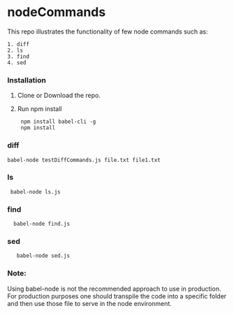 # nodeCommands

This repo illustrates the functionality of few node commands such as:
 
    1. diff
    2. ls
    3. find
    4. sed

### Installation
1. Clone or Download the repo. 
2. Run npm install
    
        npm install babel-cli -g 
        npm install 

### diff 

    babel-node testDiffCommands.js file.txt file1.txt 

    
### ls

     babel-node ls.js 
     
           
### find

      babel-node find.js 
      
### sed
       babel-node sed.js 


### Note:
Using babel-node is not the recommended approach to use in production. For production purposes one should transpile the code into a specific folder and then use those file to serve in the node environment.

